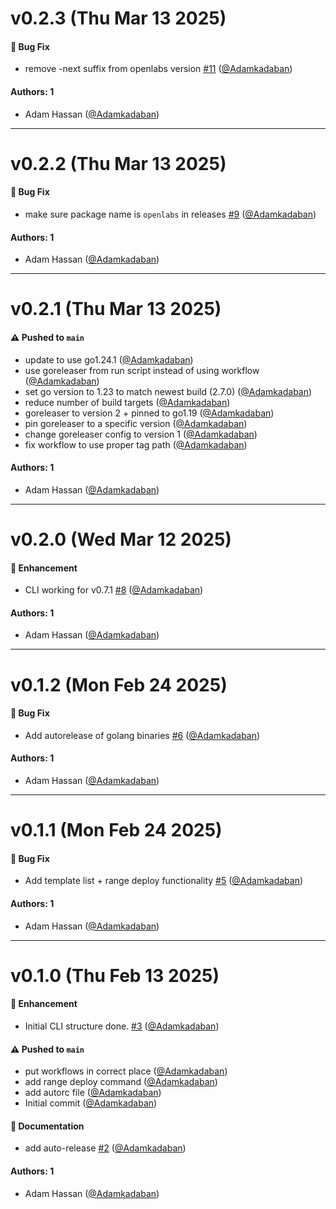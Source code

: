 # v0.2.3 (Thu Mar 13 2025)

#### 🐛 Bug Fix

- remove -next suffix from openlabs version [#11](https://github.com/OpenLabsHQ/CLI/pull/11) ([@Adamkadaban](https://github.com/Adamkadaban))

#### Authors: 1

- Adam Hassan ([@Adamkadaban](https://github.com/Adamkadaban))

---

# v0.2.2 (Thu Mar 13 2025)

#### 🐛 Bug Fix

- make sure package name is `openlabs` in releases [#9](https://github.com/OpenLabsHQ/CLI/pull/9) ([@Adamkadaban](https://github.com/Adamkadaban))

#### Authors: 1

- Adam Hassan ([@Adamkadaban](https://github.com/Adamkadaban))

---

# v0.2.1 (Thu Mar 13 2025)

#### ⚠️ Pushed to `main`

- update to use go1.24.1 ([@Adamkadaban](https://github.com/Adamkadaban))
- use goreleaser from run script instead of using workflow ([@Adamkadaban](https://github.com/Adamkadaban))
- set go version to 1.23 to match newest build (2.7.0) ([@Adamkadaban](https://github.com/Adamkadaban))
- reduce number of build targets ([@Adamkadaban](https://github.com/Adamkadaban))
- goreleaser to version 2 + pinned to go1.19 ([@Adamkadaban](https://github.com/Adamkadaban))
- pin goreleaser to a specific version ([@Adamkadaban](https://github.com/Adamkadaban))
- change goreleaser config to version 1 ([@Adamkadaban](https://github.com/Adamkadaban))
- fix workflow to use proper tag path ([@Adamkadaban](https://github.com/Adamkadaban))

#### Authors: 1

- Adam Hassan ([@Adamkadaban](https://github.com/Adamkadaban))

---

# v0.2.0 (Wed Mar 12 2025)

#### 🚀 Enhancement

- CLI working for v0.7.1 [#8](https://github.com/OpenLabsHQ/CLI/pull/8) ([@Adamkadaban](https://github.com/Adamkadaban))

#### Authors: 1

- Adam Hassan ([@Adamkadaban](https://github.com/Adamkadaban))

---

# v0.1.2 (Mon Feb 24 2025)

#### 🐛 Bug Fix

- Add autorelease of golang binaries [#6](https://github.com/OpenLabsHQ/CLI/pull/6) ([@Adamkadaban](https://github.com/Adamkadaban))

#### Authors: 1

- Adam Hassan ([@Adamkadaban](https://github.com/Adamkadaban))

---

# v0.1.1 (Mon Feb 24 2025)

#### 🐛 Bug Fix

- Add template list + range deploy functionality [#5](https://github.com/OpenLabsHQ/CLI/pull/5) ([@Adamkadaban](https://github.com/Adamkadaban))

#### Authors: 1

- Adam Hassan ([@Adamkadaban](https://github.com/Adamkadaban))

---

# v0.1.0 (Thu Feb 13 2025)

#### 🚀 Enhancement

- Initial CLI structure done. [#3](https://github.com/OpenLabsHQ/CLI/pull/3) ([@Adamkadaban](https://github.com/Adamkadaban))

#### ⚠️ Pushed to `main`

- put workflows in correct place ([@Adamkadaban](https://github.com/Adamkadaban))
- add range deploy command ([@Adamkadaban](https://github.com/Adamkadaban))
- add autorc file ([@Adamkadaban](https://github.com/Adamkadaban))
- Initial commit ([@Adamkadaban](https://github.com/Adamkadaban))

#### 📝 Documentation

- add auto-release [#2](https://github.com/OpenLabsHQ/CLI/pull/2) ([@Adamkadaban](https://github.com/Adamkadaban))

#### Authors: 1

- Adam Hassan ([@Adamkadaban](https://github.com/Adamkadaban))
